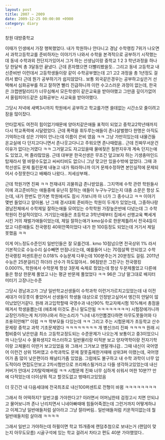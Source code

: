 ```yaml
---
layout: post
title: 2007 ~ 2009
date: 2009-12-25 00:00:00 +0900
category: diary
---
```

창원 대방중학교


이때가 인생에서 가장 행복했었다. 내가 학원하나 안다니고 경남 수학랭킹 7위가 나오면서 과학고등학교를 준비하자는 이야기가 나와서 수학을 본격적으로 공부하기 시작했는데
동네 수학과외 전단지가있어서 그거 하는 선생님이랑 중학교 1 2 3 학년과정을 하나당 한달씩 총 3달동안 끝냈다. 근데 혼자했으면 더빨리봤을듯.. 
그리고 동네 고등학교 내신준비반 이런데서 고등학생들이랑 같이 수학공부했는데 고1 고2 과정을 총 1년정도 걸려서 봤다 
근데 뭔가 공부하기가 쉽지않았다.. 보통 외국같은경우는 공부하고싶은거 선택해서 심화공부를 하고 잘하면 빨리 진급하니까 이런 수고스러운 과정이 없는데, 한국은 크랩맨탈리티가 너무심해서 모든학생이 같은교육을 받아야했고 그만큼 깊이가없어서 올림피아드같은 심화공부는 사교육을 받아야했다. 

그당시 저녁에 새벽3시까지 학원에서 공부하고 학교를가면 쓸데없는 시간소모 줄이려고 잠을 많이잤다.

안타깝게도 여전히 힘이없기때문에 양아치같은애들 표적이 되었고 중학교2학년때까지 다시 학교폭력에 시달렸었다. 근데 폭력을 휘두루는애들이 존나살벌했다 한명은 아직도 기억하는데 성은 기억이 안나는데 이름이 은비 였음 ㅋㅋ 그냥 가만히있는데 내물건들 온교실에 다 던지고다니면서 존나웃고다니고 주워오면 존나때렸음.. 근데 진짜무서운건 이유가 없다는거였다 ㅋㅋ 그거말고도 자고있을때 물에젖은 칠판지우개 계속 던지는애도 있었고, 머 졸라많았음. 
근데 대부분 한국선생은 무조건 덮고보자 하는 기생충마인드 탑재라서 멀 바랄수도없고 씨씨티비도 없으니 그냥 맞고만 있을수밖에 없었다. 그때 과학선생도 문제 틀린문제 내놓고 내가 뭐라하니까 이거 문제수정하면 본인실적에 문제되어서 수정못한다고 배째라 나왔다.. 저세상부패..

근데 학원가면 진짜 ㅋㅋ 천재내지 괴물취급 존나받았음.. 그지역에 수학 관련 학원들사이에 과고준비하는 애들중에 유난히 잘하는 애들이 누구누구있는지 대충 소문은 항상 도는데, 내가 한번도 안가본 학원에서도 잠시 가보니까 아 너가 그 종수냐고 ㅋㅋ 이야기 몇번 들었다고 알아봄. 
난 그때 경시대회 준비하는 학원이 두개가 있었는데, 그중하나랑 경남전체에서 수학제일 잘하는애들 모여있는 수학학원 가장높은반에 다녔는데 그 수학학원이 전설적이었다. 거기있는애들은 초등학교 3학년때부터 집에서 선행교육 빡세게 시킨 거의 재벌가애들이었는데, 제일 잘하는애가 kmo실수로 한문제틀려서 전국4등이었고 다른애들도 전국랭킹 40위안쪽이었다 내가 한 100등정도 되었는데 거기서 제일 못했음 ㅋㅋ

이게 어느정도수준인지 일반인들은 잘 모를건데.. kmo 10점넘으면 전국상위 1% 라서 기본적으로 수능수리 실수빼면 만점나오는데, 예를들어 나는 70점살짝 안되었고 수학 전국랭킹 퍼센트환산 0.018% 수능문제 다푸는데 100분주는거 20분정도 걸림. 2011년 수능은 25분걸리긴 하더라 산수가 하도많아서..
96점받은 그친구는 전국랭킹 0.0001%, 학원에서 수학문제 항상 3문제 숙제로 줬었는데 항상 두문제풀었고
다른애들은 항상 한문제 풀었고 나는 평균 반문제 풀었었다 ㅋㅋ 96은 그냥 말그대로 배지터 미터기 고장나는수준

그당시 경남과고가 그냥 일반학교선생들이 수학과학 이런거가르치고있었는데 내 이전세대가 아웃풋이 좋았어서 선생들이 학생들 대상으로 인정받고싶어서 엥간히 안달이 많이났었던거같다.
원래 과고입학할때 국영수과 내신90% 학교자체시험 10%해서 총점을 매겨서 학생을뽑는데 (애초에 이것도 존나 말도안됨 ㅋㅋㅋㅋㅋㅋㅋㅋ) 시험장에가니까 교장인가하는게 처기어나와서 하는소리가 "니네 내가안뽑겠다하면 아무도못들어와 다조용히안해?" 이럼 ㅋㅋ 학부모들 다있는데 ㅋㅋ
그리고 주는 시험문제가 초등학교 산수문제랑 중학교 과학 기초문제였다 ㅋㅋㅋㅋㅋㅋㅋㅋ 개 병신크리 진짜 ㅋㅋㅋㅋ
원래 시험비중이 낮은만큼 최소 고등학교정도되는 수준문제가 나오는게 보통이고 중3이었으니까 나는당시 수 물화생지2 마스터하고 일반물리랑 미적분 보고 양자역학이랑 전자기학이랑 고체물리 이딴거 보고있었음 
와 그래서 그거보고 맨탈개나감.. 그때 내신이 국어영어 이런건 상위 15퍼였고 수학과학도 문제 잘못출제한거때매 상위3퍼 이랬는데, 국어영어가 좀 많이 낮은편이라 패널티가좀 있었음.
그럼에도 불구하고 내 수학 과학이 너무 압도적이라 면접도안보고 2차시험만으로 프리패스될거라고 다들 생각하고있었는데 내신커버가 안대서 2차탈락해버림 ㅋㅋ 시험문제 진짜 너무 심하게 쉬워서 머한 10분?? 만에 다적었는데 더이상뭐 적고 할것도없고 벙때리고있었음

더 웃긴건 내 다음세대에 전국최초로 내신100퍼센트로 전형이 바뀜 ㅋㅋㅋㅋㅋㅋㅋㅋ

그래서 하 어떡하지? 일반고를 가야한다고? 이러면서 어머님한테 검정고시 치면 안되냐고 물어보니까 존나 난리치면서 니네아빠때매 힘들어죽겠는데 그런거까지 어떻게하냐고 이제그냥 일반애들처럼 살아라고 그냥 잘라버림.. 일반애들처럼 키운적이없는데 뭘 일반애들처럼 살아래 ㅋㅋㅋㅋ

그래서 일반고 가야하는데 하필이면 학교 15개중에 랜덤추첨으로 보내는거 (랜덤이 맞는지 아무도모름) 시골구석에 있는 학교 걸려서 차타고 편도 40분 가야했었다..





